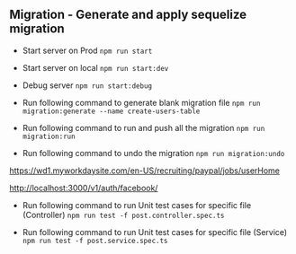 ## Migration - Generate and apply sequelize migration

- Start server on Prod
`npm run start`

- Start server on local
`npm run start:dev`

- Debug server
`npm run start:debug`

- Run following command to generate blank migration file
`npm run migration:generate --name create-users-table`

- Run following command to run and push all the migration
`npm run migration:run`

- Run following command to undo the migration
`npm run migration:undo`

<https://wd1.myworkdaysite.com/en-US/recruiting/paypal/jobs/userHome>

<http://localhost:3000/v1/auth/facebook/>

- Run following command to run Unit test cases for specific file (Controller)
`npm run test -f post.controller.spec.ts`

- Run following command to run Unit test cases for specific file (Service)
`npm run test -f post.service.spec.ts`
